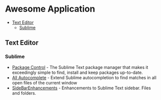 # Awesome Application

- [Text Editor](#text-editor)
  - [Sublime](#sublime)


## Text Editor

### Sublime

- [Package Control](https://packagecontrol.io/) - The Sublime Text package manager that makes it exceedingly simple to find, install and keep packages up-to-date.
- [All Autocomplete](https://packagecontrol.io/packages/All%20Autocomplete) - Extend Sublime autocompletion to find matches in all open files of the current window
- [SideBarEnhancements](https://packagecontrol.io/packages/SideBarEnhancements) - Enhancements to Sublime Text sidebar. Files and folders.
